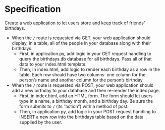 # Specification

Create a web application to let users store and keep track of friends' birthdays.

* When the ```/``` route is requested via GET, your web application should display, in a table, all of the people in your database along with their birthdays.
    * First, in application.py, add logic in your GET request handling to query the birthdays.db database for all birthdays. Pass all of that data to your index.html template.
    * Then, in index.html, add logic to render each birthday as a row in the table. Each row should have two columns: one column for the person’s name and another column for the person’s birthday.
* When the ```/``` route is requested via POST, your web application should add a new birthday to your database and then re-render the index page.
    * First, in index.html, add an HTML form. The form should let users type in a name, a birthday month, and a birthday day. Be sure the form submits to ```/``` (its “action”) with a method of post.
    * Then, in application.py, add logic in your POST request handling to INSERT a new row into the birthdays table based on the data supplied by the user.


